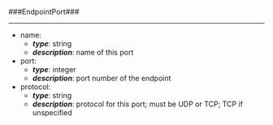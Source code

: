 ###EndpointPort###

---
* name: 
  * **_type_**: string
  * **_description_**: name of this port
* port: 
  * **_type_**: integer
  * **_description_**: port number of the endpoint
* protocol: 
  * **_type_**: string
  * **_description_**: protocol for this port; must be UDP or TCP; TCP if unspecified
